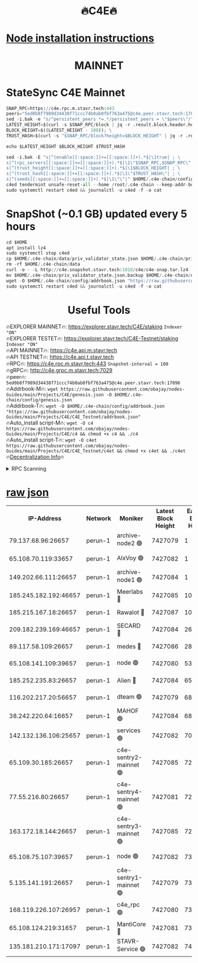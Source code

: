 <h1 align="center"> 🔥C4E🔥</h1>

[Node installation instructions](https://github.com/obajay/nodes-Guides/tree/main/Projects/C4E)
=

<h1 align="center"> MAINNET</h1>

# StateSync C4E Mainnet
```python
SNAP_RPC=https://c4e.rpc.m.stavr.tech:443
peers="5ed0b8f7989d34438f71ccc74b0ab0fbf763a475@c4e.peer.stavr.tech:17096"
sed -i.bak -e "s/^persistent_peers *=.*/persistent_peers = \"$peers\"/" $HOME/.c4e-chain/config/config.toml
LATEST_HEIGHT=$(curl -s $SNAP_RPC/block | jq -r .result.block.header.height); \
BLOCK_HEIGHT=$((LATEST_HEIGHT - 100)); \
TRUST_HASH=$(curl -s "$SNAP_RPC/block?height=$BLOCK_HEIGHT" | jq -r .result.block_id.hash)

echo $LATEST_HEIGHT $BLOCK_HEIGHT $TRUST_HASH

sed -i.bak -E "s|^(enable[[:space:]]+=[[:space:]]+).*$|\1true| ; \
s|^(rpc_servers[[:space:]]+=[[:space:]]+).*$|\1\"$SNAP_RPC,$SNAP_RPC\"| ; \
s|^(trust_height[[:space:]]+=[[:space:]]+).*$|\1$BLOCK_HEIGHT| ; \
s|^(trust_hash[[:space:]]+=[[:space:]]+).*$|\1\"$TRUST_HASH\"| ; \
s|^(seeds[[:space:]]+=[[:space:]]+).*$|\1\"\"|" $HOME/.c4e-chain/config/config.toml
c4ed tendermint unsafe-reset-all --home /root/.c4e-chain --keep-addr-book
sudo systemctl restart c4ed && journalctl -u c4ed -f -o cat
```
# SnapShot (~0.1 GB) updated every 5 hours
```python
cd $HOME
apt install lz4
sudo systemctl stop c4ed
cp $HOME/.c4e-chain/data/priv_validator_state.json $HOME/.c4e-chain/priv_validator_state.json.backup
rm -rf $HOME/.c4e-chain/data
curl -o - -L http://c4e.snapshot.stavr.tech:1018/c4e/c4e-snap.tar.lz4 | lz4 -c -d - | tar -x -C $HOME/.c4e-chain --strip-components 2
mv $HOME/.c4e-chain/priv_validator_state.json.backup $HOME/.c4e-chain/data/priv_validator_state.json
wget -O $HOME/.c4e-chain/config/addrbook.json "https://raw.githubusercontent.com/obajay/nodes-Guides/main/Projects/C4E/addrbook.json"
sudo systemctl restart c4ed && journalctl -u c4ed -f -o cat
```
 <h1 align="center"> Useful Tools</h1>

🔥EXPLORER MAINNET🔥:  https://explorer.stavr.tech/C4E/staking            `Indexer "ON"` \
🔥EXPLORER TESTET🔥:   https://explorer.stavr.tech/C4E-Testnet/staking     `Indexer "ON"` \
🔥API MAINNET🔥:       https://c4e.api.m.stavr.tech \
🔥API TESTNET🔥:       https://c4e.api.t.stavr.tech \
🔥RPC🔥:               https://c4e.rpc.m.stavr.tech:443                  `Snapshot-interval = 100` \
🔥gRPC🔥:              http://c4e.grpc.m.stavr.tech:7029 \
🔥peer🔥:              `5ed0b8f7989d34438f71ccc74b0ab0fbf763a475@c4e.peer.stavr.tech:17096` \
🔥Addrbook-M🔥:    ```wget https://raw.githubusercontent.com/obajay/nodes-Guides/main/Projects/C4E/genesis.json -O $HOME/.c4e-chain/config/genesis.json``` \
🔥Addrbook-T🔥:    ```wget -O $HOME/.c4e-chain/config/addrbook.json "https://raw.githubusercontent.com/obajay/nodes-Guides/main/Projects/C4E/C4E_Testnet/addrbook.json"``` \
🔥Auto_install script-M🔥: ```wget -O c4 https://raw.githubusercontent.com/obajay/nodes-Guides/main/Projects/C4E/c4 && chmod +x c4 && ./c4``` \
🔥Auto_install script-T🔥: ```wget -O c4et https://raw.githubusercontent.com/obajay/nodes-Guides/main/Projects/C4E/C4E_Testnet/c4et && chmod +x c4et && ./c4et``` \
🔥[Decentralization Info](https://github.com/obajay/StateSync-snapshots/tree/main/Projects/C4E/Decentralization)🔥




<details>
<summary>RPC Scanning</summary>

<h2 align="center"> We scan nodes in real time every 4 hours. And we provide the final result of RPC endpoints.
We cannot influence the operation of these nodes in any way. </h2>


```python
If Voting Power is higher than 0 --> then the Node is a validator of the network and may be subject to attack and be a potential threat to the chain.
```
```python
We marked such validators with a red symbol
```

</details>

[raw json](https://rpc-check.c4e.stavr.tech/c4e/rpc-c4e-result.json)
=



<table><tr><th>IP-Address</th><th>Network</th><th>Moniker</th><th>Latest Block Height</th><th>Earliest Block Height</th><th>Catching Up</th><th>Tx Index</th><th>Voting Power</th><th>Scan Time</th></tr><tr><td>79.137.68.96:26657</td><td>perun-1</td><td>archive-node2 🟢</td><td>7427079</td><td>1</td><td>False</td><td>on</td><td>0</td><td>2024-03-03T10:52:59.119555834UTC</td></tr><tr><td>65.108.70.119:33657</td><td>perun-1</td><td>AlxVoy 🟢</td><td>7427082</td><td>1</td><td>False</td><td>on</td><td>0</td><td>2024-03-03T10:53:12.897130625UTC</td></tr><tr><td>149.202.66.111:26657</td><td>perun-1</td><td>archive-node1 🟢</td><td>7427084</td><td>1</td><td>False</td><td>on</td><td>0</td><td>2024-03-03T10:53:27.147833326UTC</td></tr><tr><td>185.245.182.192:46657</td><td>perun-1</td><td>Meerlabs 🔴</td><td>7427085</td><td>1051501</td><td>False</td><td>on</td><td>344614</td><td>2024-03-03T10:53:32.374138592UTC</td></tr><tr><td>185.215.167.18:26657</td><td>perun-1</td><td>Rawalot 🔴</td><td>7427087</td><td>1090501</td><td>False</td><td>on</td><td>450091</td><td>2024-03-03T10:53:43.419022653UTC</td></tr><tr><td>209.182.239.169:46657</td><td>perun-1</td><td>SECARD 🔴</td><td>7427084</td><td>2616101</td><td>False</td><td>off</td><td>749308</td><td>2024-03-03T10:53:24.557219785UTC</td></tr><tr><td>89.117.58.109:26657</td><td>perun-1</td><td>medes 🔴</td><td>7427086</td><td>2826001</td><td>False</td><td>off</td><td>891025</td><td>2024-03-03T10:53:39.051863189UTC</td></tr><tr><td>65.108.141.109:39657</td><td>perun-1</td><td>node 🟢</td><td>7427080</td><td>5303301</td><td>False</td><td>on</td><td>0</td><td>2024-03-03T10:53:01.478666854UTC</td></tr><tr><td>185.252.235.83:26657</td><td>perun-1</td><td>Alien 🔴</td><td>7427084</td><td>6502501</td><td>False</td><td>on</td><td>648215</td><td>2024-03-03T10:53:27.629851494UTC</td></tr><tr><td>116.202.217.20:56657</td><td>perun-1</td><td>dteam 🟢</td><td>7427079</td><td>6800901</td><td>False</td><td>on</td><td>0</td><td>2024-03-03T10:52:58.795316465UTC</td></tr><tr><td>38.242.220.64:16657</td><td>perun-1</td><td>MAHOF 🟢</td><td>7427084</td><td>6885501</td><td>False</td><td>on</td><td>0</td><td>2024-03-03T10:53:24.852317525UTC</td></tr><tr><td>142.132.136.106:25657</td><td>perun-1</td><td>services 🟢</td><td>7427082</td><td>7012001</td><td>False</td><td>on</td><td>0</td><td>2024-03-03T10:53:15.550958852UTC</td></tr><tr><td>65.109.30.185:26657</td><td>perun-1</td><td>c4e-sentry2-mainnet 🟢</td><td>7427085</td><td>7284001</td><td>False</td><td>on</td><td>0</td><td>2024-03-03T10:53:32.072184228UTC</td></tr><tr><td>77.55.216.80:26657</td><td>perun-1</td><td>c4e-sentry4-mainnet 🟢</td><td>7427081</td><td>7297001</td><td>False</td><td>on</td><td>0</td><td>2024-03-03T10:53:12.588582585UTC</td></tr><tr><td>163.172.18.144:26657</td><td>perun-1</td><td>c4e-sentry3-mainnet 🟢</td><td>7427085</td><td>7297001</td><td>False</td><td>on</td><td>0</td><td>2024-03-03T10:53:32.651153624UTC</td></tr><tr><td>65.108.75.107:39657</td><td>perun-1</td><td>node 🟢</td><td>7427082</td><td>7300001</td><td>False</td><td>on</td><td>0</td><td>2024-03-03T10:53:15.869168901UTC</td></tr><tr><td>5.135.141.191:26657</td><td>perun-1</td><td>c4e-sentry1-mainnet 🟢</td><td>7427079</td><td>7300501</td><td>False</td><td>on</td><td>0</td><td>2024-03-03T10:52:58.562734803UTC</td></tr><tr><td>168.119.226.107:26957</td><td>perun-1</td><td>c4e_rpc 🟢</td><td>7427080</td><td>7327080</td><td>False</td><td>on</td><td>0</td><td>2024-03-03T10:53:05.816684050UTC</td></tr><tr><td>65.108.124.219:31657</td><td>perun-1</td><td>MantiCore 🔴</td><td>7427081</td><td>7327081</td><td>False</td><td>off</td><td>729709</td><td>2024-03-03T10:53:12.249109364UTC</td></tr><tr><td>135.181.210.171:17097</td><td>perun-1</td><td>STAVR-Service 🟢</td><td>7427082</td><td>7423501</td><td>False</td><td>on</td><td>0</td><td>2024-03-03T10:53:16.187345666UTC</td></tr></table>
